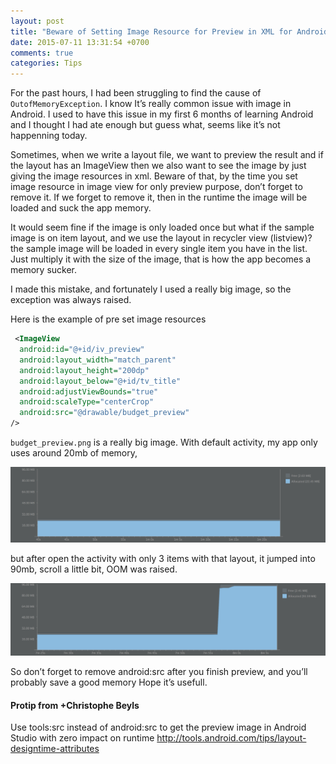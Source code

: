 ```yaml
---
layout: post
title: "Beware of Setting Image Resource for Preview in XML for Android"
date: 2015-07-11 13:31:54 +0700
comments: true
categories: Tips
---
```


For the past hours, I had been struggling to find the cause of `OutofMemoryException`. I know It’s really common issue with image in Android. I used to have this issue in my first 6 months of learning Android and I thought I had ate enough but guess what, seems like it’s not happenning today.

<!--more-->

Sometimes, when we write a layout file, we want to preview the result and if the layout has an ImageView then we also want to see the image by just giving the image resources in xml. Beware of that, by the time you set image resource in image view for only preview purpose, don’t forget to remove it. If we forget to remove it, then in the runtime the image will be loaded and suck the app memory.

It would seem fine if the image is only loaded once but what if the sample image is on item layout, and we use the layout in recycler view (listview)? the sample image will be loaded in every single item you have in the list. Just multiply it with the size of the image, that is how the app becomes a memory sucker.

I made this mistake, and fortunately I used a really big image, so the exception was always raised.

Here is the example of pre set image resources

``` xml
 <ImageView
  android:id="@+id/iv_preview"
  android:layout_width="match_parent"
  android:layout_height="200dp"
  android:layout_below="@+id/tv_title"
  android:adjustViewBounds="true"
  android:scaleType="centerCrop"
  android:src="@drawable/budget_preview"
/>
```

`budget_preview.png` is a really big image. With default activity, my app only uses around 20mb of memory,

![](/images/post/ram_usage_1.png)

but after open the activity with only 3 items with that layout, it jumped into 90mb, scroll a little bit, OOM was raised.

![](/images/post/ram_usage_2.png)

So don’t forget to remove android:src after you finish preview, and you’ll probably save a good memory
Hope it’s usefull.

#### Protip from +Christophe Beyls

Use tools:src instead of android:src to get the preview image in Android Studio with zero impact on runtime http://tools.android.com/tips/layout-designtime-attributes


